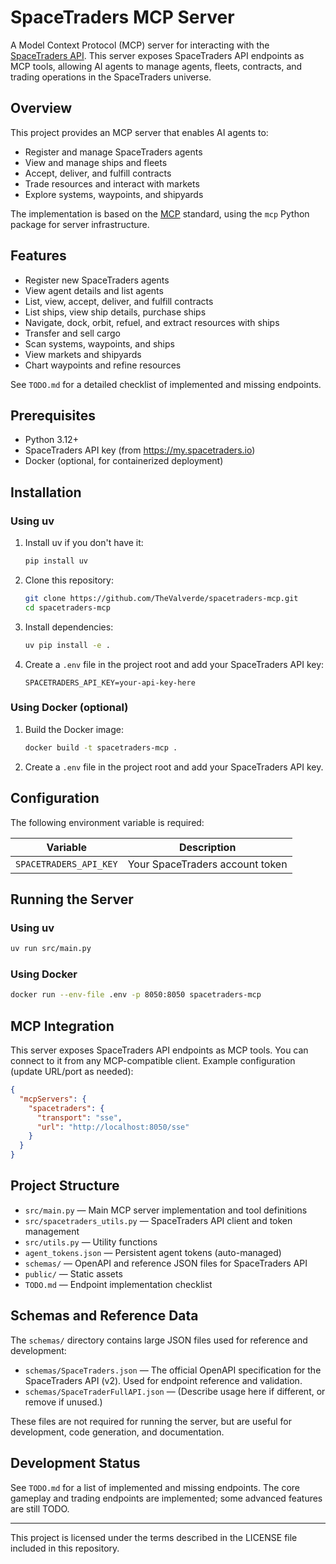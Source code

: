 # SpaceTraders MCP Server

A Model Context Protocol (MCP) server for interacting with the [SpaceTraders API](https://spacetraders.io/). This server exposes SpaceTraders API endpoints as MCP tools, allowing AI agents to manage agents, fleets, contracts, and trading operations in the SpaceTraders universe.

## Overview

This project provides an MCP server that enables AI agents to:
- Register and manage SpaceTraders agents
- View and manage ships and fleets
- Accept, deliver, and fulfill contracts
- Trade resources and interact with markets
- Explore systems, waypoints, and shipyards

The implementation is based on the [MCP](https://modelcontextprotocol.io) standard, using the `mcp` Python package for server infrastructure.

## Features

- Register new SpaceTraders agents
- View agent details and list agents
- List, view, accept, deliver, and fulfill contracts
- List ships, view ship details, purchase ships
- Navigate, dock, orbit, refuel, and extract resources with ships
- Transfer and sell cargo
- Scan systems, waypoints, and ships
- View markets and shipyards
- Chart waypoints and refine resources

See `TODO.md` for a detailed checklist of implemented and missing endpoints.

## Prerequisites

- Python 3.12+
- SpaceTraders API key (from https://my.spacetraders.io)
- Docker (optional, for containerized deployment)

## Installation

### Using uv

1. Install uv if you don't have it:
   ```bash
   pip install uv
   ```

2. Clone this repository:
   ```bash
   git clone https://github.com/TheValverde/spacetraders-mcp.git
   cd spacetraders-mcp
   ```

3. Install dependencies:
   ```bash
   uv pip install -e .
   ```

4. Create a `.env` file in the project root and add your SpaceTraders API key:
   ```env
   SPACETRADERS_API_KEY=your-api-key-here
   ```

### Using Docker (optional)

1. Build the Docker image:
   ```bash
   docker build -t spacetraders-mcp .
   ```

2. Create a `.env` file in the project root and add your SpaceTraders API key.

## Configuration

The following environment variable is required:

| Variable                | Description                                 |
|-------------------------|---------------------------------------------|
| `SPACETRADERS_API_KEY`  | Your SpaceTraders account token             |

## Running the Server

### Using uv

```bash
uv run src/main.py
```

### Using Docker

```bash
docker run --env-file .env -p 8050:8050 spacetraders-mcp
```

## MCP Integration

This server exposes SpaceTraders API endpoints as MCP tools. You can connect to it from any MCP-compatible client. Example configuration (update URL/port as needed):

```json
{
  "mcpServers": {
    "spacetraders": {
      "transport": "sse",
      "url": "http://localhost:8050/sse"
    }
  }
}
```

## Project Structure

- `src/main.py` — Main MCP server implementation and tool definitions
- `src/spacetraders_utils.py` — SpaceTraders API client and token management
- `src/utils.py` — Utility functions
- `agent_tokens.json` — Persistent agent tokens (auto-managed)
- `schemas/` — OpenAPI and reference JSON files for SpaceTraders API
- `public/` — Static assets
- `TODO.md` — Endpoint implementation checklist

## Schemas and Reference Data

The `schemas/` directory contains large JSON files used for reference and development:

- `schemas/SpaceTraders.json` — The official OpenAPI specification for the SpaceTraders API (v2). Used for endpoint reference and validation.
- `schemas/SpaceTraderFullAPI.json` — (Describe usage here if different, or remove if unused.)

These files are not required for running the server, but are useful for development, code generation, and documentation.

## Development Status

See `TODO.md` for a list of implemented and missing endpoints. The core gameplay and trading endpoints are implemented; some advanced features are still TODO.

---

This project is licensed under the terms described in the LICENSE file included in this repository. 